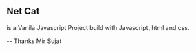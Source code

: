 ## Net Cat 

is a Vanila Javascript Project build with Javascript, html and css.

-- Thanks Mir Sujat
